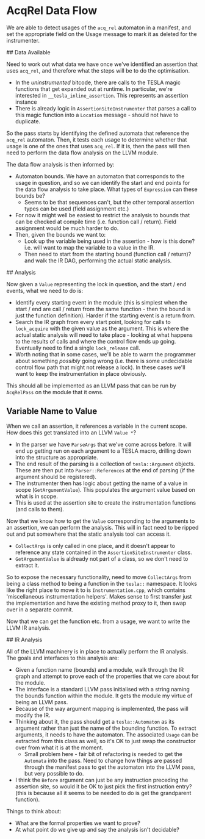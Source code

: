# AcqRel Data Flow

We are able to detect usages of the `acq_rel` automaton in a manifest,
and set the appropriate field on the Usage message to mark it as deleted
for the instrumenter.

## Data Available

Need to work out what data we have once we've identified an assertion
that uses `acq_rel`, and therefore what the steps will be to do the
optimisation.

* In the *uninstrumented* bitcode, there are calls to the TESLA magic
  functions that get expanded out at runtime. In particular, we're
  interested in `__tesla_inline_assertion`. This represents an assertion
  instance
* There is already logic in `AssertionSiteInstrumenter` that parses a
  call to this magic function into a `Location` message - should not
  have to duplicate.

So the pass starts by identifying the defined automata that reference
the `acq_rel` automaton. Then, it tests each usage to determine whether
that usage is one of the ones that uses `acq_rel`. If it is, then the
pass will then need to perform the data flow analysis on the LLVM
module. 

The data flow analysis is then informed by:

* Automaton bounds. We have an automaton that corresponds to the usage
  in question, and so we can identify the start and end points for the
  data flow analysis to take place. What types of `Expression` can these
  bounds be?
  * Seems to be that sequences can't, but the other temporal assertion
    types can be used (field assignment etc.)
* For now it might well be easiest to restrict the analysis to bounds
  that can be checked at compile time (i.e. function call / return).
  Field assignment would be much harder to do.
* Then, given the bounds we want to:
  * Look up the variable being used in the assertion - how is this done?
    i.e. will want to map the variable to a value in the IR.
  * Then need to start from the starting bound (function call / return)?
    and walk the IR DAG, performing the actual static analysis.

## Analysis

Now given a `Value` representing the lock in question, and the start /
end events, what we need to do is:

* Identify every starting event in the module (this is simplest when the
  start / end are call / return from the same function - then the bound
  is just the function definition). Harder if the starting event is a
  return from.
* Search the IR graph from every start point, looking for calls to
  `lock_acquire` with the given value as the argument. This is where the
  actual static analysis will need to take place - looking at what
  happens to the results of calls and where the control flow ends up
  going. Eventually need to find a single `lock_release` call.
* Worth noting that in some cases, we'll be able to warm the programmer
  about something *possibly* going wrong (i.e. there is some undecidable
  control flow path that might not release a lock). In these cases we'll
  want to keep the instrumentation in place obviously.

This should all be implemented as an LLVM pass that can be run by
`AcqRelPass` on the module that it owns.

## Variable Name to Value

When we call an assertion, it references a variable in the current
scope. How does this get translated into an LLVM `Value *`?

* In the parser we have `ParseArgs` that we've come across before. It
  will end up getting run on each argument to a TESLA macro, drilling
  down into the structure as appropriate.
* The end result of the parsing is a collection of `tesla::Argument`
  objects. These are then put into `Parser::References` at the end of
  parsing (if the argument should be registered).
* The instrumenter then has logic about getting the name of a value in
  scope (`GetArgumentValue`). This populates the argument value based on
  what is in scope.
* This is used at the assertion site to create the instrumentation
  functions (and calls to them).

Now that we know how to get the `Value` corresponding to the arguments
to an assertion, we can perform the analysis. This will in fact need to
be ripped out and put somewhere that the static analysis tool can access
it.

* `CollectArgs` is only called in one place, and it doesn't appear to
  reference any state contained in the `AssertionSiteInstrumenter`
  class.
* `GetArgumentValue` is aldready not part of a class, so we don't need
  to extract it.

So to expose the necessary functionality, need to move `CollectArgs`
from being a class method to being a function in the `tesla::`
namespace. It looks like the right place to move it to is
`Instrumentation.cpp`, which contains 'miscellaneous instrumentation
helpers'. Makes sense to first transfer just the implementation and have
the existing method proxy to it, then swap over in a separate commit.

Now that we can get the function etc. from a usage, we want to write the
LLVM IR analysis.

## IR Analysis

All of the LLVM machinery is in place to actually perform the IR
analysis. The goals and interfaces to this analysis are:

* Given a function name (bounds) and a module, walk through the IR graph
  and attempt to prove each of the properties that we care about for the
  module.
* The interface is a standard LLVM pass initialised with a string naming
  the bounds function within the module. It gets the module my virtue of
  being an LLVM pass.
* Because of the way argument mapping is implemented, the pass will
  modify the IR.
* Thinking about it, the pass should get a `tesla::Automaton` as its
  argument rather than just the name of the bounding function. To
  extract arguments, it needs to have the automaton. The associated
  `Usage` can be extracted from this class as well, so it's OK to just
  swap the constructor over from what it is at the moment.
  * Small problem here - fair bit of refactoring is needed to get the
    `Automata` into the pass. Need to change how things are passed
    through the manifest pass to get the automaton into the LLVM pass,
    but very possible to do.
* I think the `Before` argument can just be any instruction preceding
  the assertion site, so would it be OK to just pick the first
  instruction entry? (this is because all it seems to be needed to do is
  get the grandparent function).

Things to think about:

* What are the formal properties we want to prove?
* At what point do we give up and say the analysis isn't decidable?

